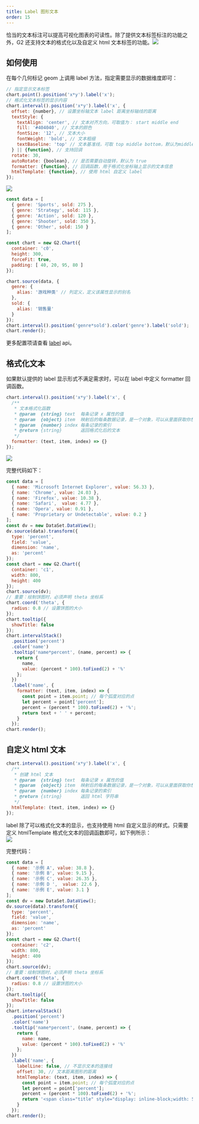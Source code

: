 ```yaml
---
title: Label 图形文本
order: 15
---
```


恰当的文本标注可以提高可视化图表的可读性。除了提供文本标签标注的功能之外，G2 还支持文本的格式化以及自定义 html 文本标签的功能。![](https://gw.alipayobjects.com/mdn/rms_2274c3/afts/img/A*P0BIR5aNH44AAAAAAAAAAABkARQnAQ)

## 如何使用

在每个几何标记 geom 上调用 label 方法，指定需要显示的数据维度即可：

```javascript
// 指定显示文本标签
chart.point().position('x*y').label('x');
// 格式化文本标签的显示内容
chart.interval().position('x*y').label('x', {
  offset: {number}, // 设置坐标轴文本 label 距离坐标轴线的距离
  textStyle: {
    textAlign: 'center', // 文本对齐方向，可取值为： start middle end
    fill: '#404040', // 文本的颜色
    fontSize: '12', // 文本大小
    fontWeight: 'bold', // 文本粗细
    textBaseline: 'top' // 文本基准线，可取 top middle bottom，默认为middle
  } || {function}, // 支持回调
  rotate: 30,
  autoRotate: {boolean}, // 是否需要自动旋转，默认为 true
  formatter: {function}, // 回调函数，用于格式化坐标轴上显示的文本信息
  htmlTemplate: {function}, // 使用 html 自定义 label
});
```

![](https://gw.alipayobjects.com/mdn/rms_2274c3/afts/img/A*KeGqTYKCXoEAAAAAAAAAAABkARQnAQ)

```javascript
const data = [
  { genre: 'Sports', sold: 275 },
  { genre: 'Strategy', sold: 115 },
  { genre: 'Action', sold: 120 },
  { genre: 'Shooter', sold: 350 },
  { genre: 'Other', sold: 150 }
];

const chart = new G2.Chart({
  container: 'c0',
  height: 300,
  forceFit: true,
  padding: [ 40, 20, 95, 80 ]
});

chart.source(data, {
  genre: {
    alias: '游戏种类' // 列定义，定义该属性显示的别名
  },
  sold: {
    alias: '销售量'
  }
});
chart.interval().position('genre*sold').color('genre').label('sold');
chart.render();
```

更多配置项请查看 [label](/zh/docs/api/geometry#84ebds) api。

## 格式化文本

如果默认提供的 label 显示形式不满足需求时，可以在 label 中定义 formatter 回调函数。

```javascript
chart.interval().position('x*y').label('x', {
  /**
   * 文本格式化函数
   * @param  {string} text  每条记录 x 属性的值
   * @param  {object} item  映射后的每条数据记录，是一个对象，可以从里面获取你想要的数据信息
   * @param  {number} index 每条记录的索引
   * @return {string}       返回格式化后的文本
   */
  formatter: (text, item, index) => {}
});
```

![](https://gw.alipayobjects.com/mdn/rms_2274c3/afts/img/A*ZUAeTZWsiXsAAAAAAAAAAABkARQnAQ)

完整代码如下：

```javascript
const data = [
  { name: 'Microsoft Internet Explorer', value: 56.33 },
  { name: 'Chrome', value: 24.03 },
  { name: 'Firefox', value: 10.38 },
  { name: 'Safari',  value: 4.77 },
  { name: 'Opera', value: 0.91 },
  { name: 'Proprietary or Undetectable', value: 0.2 }
];
const dv = new DataSet.DataView();
dv.source(data).transform({
  type: 'percent',
  field: 'value',
  dimension: 'name',
  as: 'percent'
});
const chart = new G2.Chart({
  container: 'c1',
  width: 800,
  height: 400
});
chart.source(dv);
// 重要：绘制饼图时，必须声明 theta 坐标系
chart.coord('theta', {
  radius: 0.8 // 设置饼图的大小
});
chart.tooltip({
  showTitle: false
});
chart.intervalStack()
  .position('percent')
  .color('name')
  .tooltip('name*percent', (name, percent) => {
    return {
      name,
      value: (percent * 100).toFixed(2) + '%'
    };
  })
  .label('name', {
    formatter: (text, item, index) => {
      const point = item.point; // 每个弧度对应的点
      let percent = point['percent'];
      percent = (percent * 100).toFixed(2) + '%';
      return text + ' ' + percent;
    }
  });
chart.render();
```

## 自定义 html 文本

```javascript
chart.interval().position('x*y').label('x', {
  /**
   * 创建 html 文本
   * @param  {string} text  每条记录 x 属性的值
   * @param  {object} item  映射后的每条数据记录，是一个对象，可以从里面获取你想要的数据信息
   * @param  {number} index 每条记录的索引
   * @return {string}       返回 html 字符串
   */
  htmlTemplate: (text, item, index) => {}
});
```

label 除了可以格式化文本的显示，也支持使用 html 自定义显示的样式。只需要定义 htmlTemplate 格式化文本的回调函数即可，如下例所示：<br />![](https://gw.alipayobjects.com/mdn/rms_2274c3/afts/img/A*GKstTL7gOwwAAAAAAAAAAABkARQnAQ)

完整代码：

```javascript
const data = [
  { name: '示例 A', value: 38.8 },
  { name: '示例 B', value: 9.15 },
  { name: '示例 C', value: 26.35 },
  { name: '示例 D ',  value: 22.6 },
  { name: '示例 E', value: 3.1 }
];
const dv = new DataSet.DataView();
dv.source(data).transform({
  type: 'percent',
  field: 'value',
  dimension: 'name',
  as: 'percent'
});
const chart = new G2.Chart({
  container: 'c2',
  width: 800,
  height: 400
});
chart.source(dv);
// 重要：绘制饼图时，必须声明 theta 坐标系
chart.coord('theta', {
  radius: 0.8 // 设置饼图的大小
});
chart.tooltip({
  showTitle: false
});
chart.intervalStack()
  .position('percent')
  .color('name')
  .tooltip('name*percent', (name, percent) => {
    return {
      name: name,
      value: (percent * 100).toFixed(2) + '%'
    };
  })
  .label('name', {
    labelLine: false, // 不显示文本的连接线
    offset: 30, // 文本距离图形的距离
    htmlTemplate: (text, item, index) => {
      const point = item.point; // 每个弧度对应的点
      let percent = point['percent'];
      percent = (percent * 100).toFixed(2) + '%';
      return '<span class="title" style="display: inline-block;width: 50px;">' + text + '</span><br><span style="color:' + point.color + '">' + percent + '</span>'; // 自定义 html 模板
    }
  });
chart.render();
```
